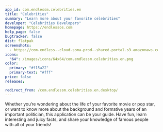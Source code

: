 ```yaml
---
app_id: com.endlessm.celebrities.en
title: "Celebrities"
summary: "Learn more about your favorite celebrities"
developer: "Celebrities Developers"
homepage: https://endlessos.com
help_page: false
bugtracker: false
dist: flatpak
screenshots:
  - https://com-endless--cloud-soma-prod--shared-portal.s3.amazonaws.com/apps.250.screenshots.033dbc62-587c-49d3-92d9-bd9aaad934c8_201810181937371313.png
icons:
  "64": /images/icons/64x64/com.endlessm.celebrities.en.png
color:
  primary: "#f15a22"
  primary-text: "#fff"
price: false
releases:

redirect_from: /com.endlessm.celebrities.en.desktop/
---
```


<p>Whether you’re wondering about the life of your favorite movie or pop star, or want to know more about the background and formative years of an important politician, this application can be your guide. Have fun, learn interesting and juicy facts, and share your knowledge of famous people with all of your friends!</p>